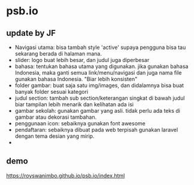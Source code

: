 # psb.io

## update by JF

<ul>
    <li>Navigasi utama: bisa tambah style 'active' supaya pengguna bisa tau sekarang berada di halaman mana.</li>
    <li>slider: logo buat lebih besar, dan judul juga diperbesar</li>
    <li>bahasa: tentukan bahasa utama yang digunakan. jika gunakan bahasa Indonesia, maka ganti semua link/menu/navigasi dan juga nama file gunakan bahasa Indonesia. "Biar lebih konsisten"</li>
    <li>folder gambar: buat saja satu img/images, dan didalamnya bisa buat banyak folder sesuai kategori</li>
    <li>judul section: tambah sub section/keterangan singkat di bawah judul biar tampilan lebih menarik dan kelihatan ada isi</li>
    <li>gambar sekolah: gunakan gambar yang asli. tidak perlu ada teks di gambar atau dekorasi tambahan. </li>
    <li>penggunaan icon: sebaiknya gunakan font awesome</li>
    <li>pendaftaran: sebaiknya dibuat pada web terpisah gunakan laravel dengan tema desian yang mirip.</li>
    <li></li>
</ul>

## demo

https://royswanimbo.github.io/psb.io/index.html